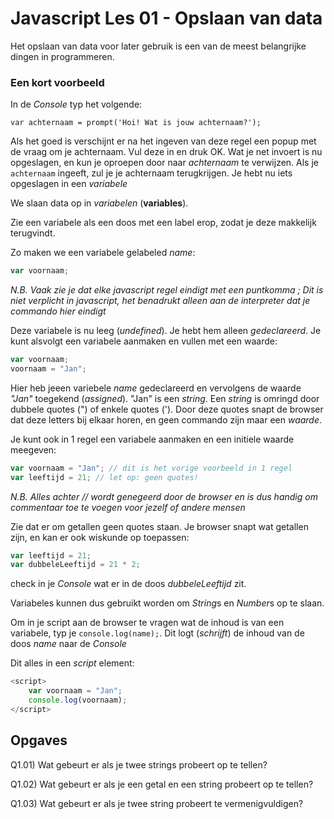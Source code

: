 # Javascript Les 01 - Opslaan van data
Het opslaan van data voor later gebruik is een van de meest belangrijke dingen in programmeren.

### Een kort voorbeeld
In de *Console* typ het volgende:
```
var achternaam = prompt('Hoi! Wat is jouw achternaam?');
```

Als het goed is verschijnt er na het ingeven van deze regel een popup met de vraag om je achternaam. Vul deze in en druk OK.
Wat je net invoert is nu opgeslagen, en kun je oproepen door naar *achternaam* te verwijzen. Als je `achternaam` ingeeft, zul je je achternaam terugkrijgen.
Je hebt nu iets opgeslagen in een *variabele*

We slaan data op in *variabelen* (**variables**).

Zie een variabele als een doos met een label erop, zodat je deze makkelijk terugvindt. 

Zo maken we een variabele gelabeled *name*:
```javascript
var voornaam;
```

*N.B. Vaak zie je dat elke javascript regel eindigt met een puntkomma ; Dit is niet verplicht in javascript, het benadrukt alleen aan de interpreter dat je commando hier eindigt*

Deze variabele is nu leeg (*undefined*). Je hebt hem alleen *gedeclareerd*.
Je kunt alsvolgt een variabele aanmaken en vullen met een waarde:

```javascript
var voornaam;
voornaam = "Jan";
```

Hier heb jeeen variebele *name* gedeclareerd en vervolgens de waarde *"Jan"* toegekend (*assigned*). 
"Jan" is een *string*. Een *string* is omringd door dubbele quotes (") of enkele quotes ('). Door deze quotes snapt de browser dat deze letters bij elkaar horen, en geen commando zijn maar een *waarde*.

Je kunt ook in 1 regel een variabele aanmaken en een initiele waarde meegeven:
```javascript
var voornaam = "Jan"; // dit is het vorige voorbeeld in 1 regel
var leeftijd = 21; // let op: geen quotes!
```

*N.B. Alles achter // wordt genegeerd door de browser en is dus handig om commentaar toe te voegen voor jezelf of andere mensen*

Zie dat er om getallen geen quotes staan. Je browser snapt wat getallen zijn, en kan er ook wiskunde op toepassen:

```javascript
var leeftijd = 21;
var dubbeleLeeftijd = 21 * 2;
```

check in je *Console* wat er in de doos *dubbeleLeeftijd* zit.

Variabeles kunnen dus gebruikt worden om *String*s en *Number*s op te slaan.

Om in je script aan de browser te vragen wat de inhoud is van een variabele, typ je `console.log(name);`. Dit logt (*schrijft*) de inhoud van de doos *name* naar de *Console* 

Dit alles in een *script* element:

```javascript
<script>
    var voornaam = "Jan";
    console.log(voornaam);
</script>
```

## Opgaves

Q1.01) Wat gebeurt er als je twee strings probeert op te tellen?

Q1.02) Wat gebeurt er als je een getal en een string probeert op te tellen?

Q1.03) Wat gebeurt er als je twee string probeert te vermenigvuldigen?




